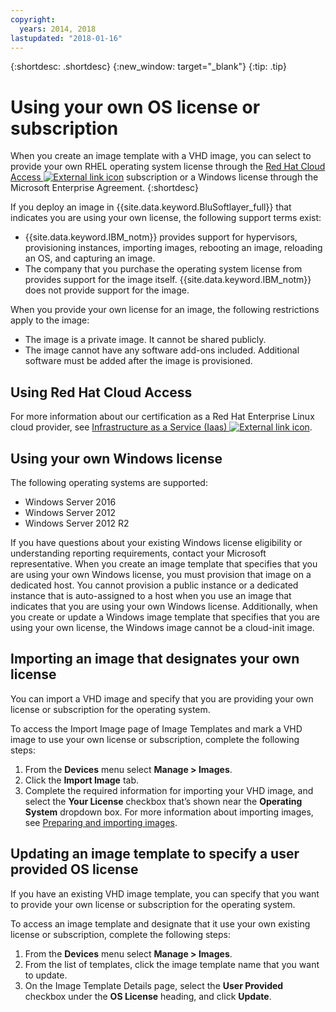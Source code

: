 ```yaml
---
copyright:
  years: 2014, 2018
lastupdated: "2018-01-16"
---
```


{:shortdesc: .shortdesc}
{:new_window: target="_blank"}
{:tip: .tip}


# Using your own OS license or subscription 

When you create an image template with a VHD image, you can select to provide your own RHEL operating system license through the [Red Hat Cloud Access ![External link icon](../../icons/launch-glyph.svg "External link icon")](https://www.redhat.com/en/technologies/cloud-computing/cloud-access) subscription or a Windows license through the Microsoft Enterprise Agreement.
{:shortdesc}

If you deploy an image in {{site.data.keyword.BluSoftlayer_full}} that indicates you are using your own license, the following support terms exist:
* {{site.data.keyword.IBM_notm}} provides support for hypervisors, provisioning instances, importing images, rebooting an image, reloading an OS, and capturing an image.
* The company that you purchase the operating system license from provides support for the image itself. {{site.data.keyword.IBM_notm}} does not provide support for the image.

When you provide your own license for an image, the following restrictions apply to the image:
* The image is a private image. It cannot be shared publicly.
* The image cannot have any software add-ons included. Additional software must be added after the image is provisioned.

## Using Red Hat Cloud Access
For more information about our certification as a Red Hat Enterprise Linux cloud provider, see [Infrastructure as a Service (Iaas) ![External link icon](../../icons/launch-glyph.svg "External link icon")](https://access.redhat.com/ecosystem/cloud-provider/2262101).

## Using your own Windows license
The following operating systems are supported:
* Windows Server 2016
* Windows Server 2012
* Windows Server 2012 R2

If you have questions about your existing Windows license eligibility or understanding reporting requirements, contact your Microsoft representative. When you create an image template that specifies that you are using your own Windows license, you must provision that image on a dedicated host. You cannot provision a public instance or a dedicated instance that is auto-assigned to a host when you use an image that indicates that you are using your own Windows license. Additionally, when you create or update a Windows image template that specifies that you are using your own license, the Windows image cannot be a cloud-init image.

## Importing an image that designates your own license

You can import a VHD image and specify that you are providing your own license or subscription for the operating system.

To access the Import Image page of Image Templates and mark a VHD image to use your own license or subscription, complete the following steps:
1. From the **Devices** menu select **Manage > Images**.
2. Click the **Import Image** tab.
3. Complete the required information for importing your VHD image, and select the **Your License** checkbox that’s shown near the **Operating System** 
dropdown box. For more information about importing images, see [Preparing and importing images](import-image.html).

## Updating an image template to specify a user provided OS license

If you have an existing VHD image template, you can specify that you want to provide your own license or subscription for the operating system.

To access an image template and designate that it use your own existing license or subscription, complete the following steps:
1. From the **Devices** menu select **Manage > Images**.
2. From the list of templates, click the image template name that you want to update.
3. On the Image Template Details page, select the **User Provided** checkbox under the **OS License** heading, and click **Update**.

